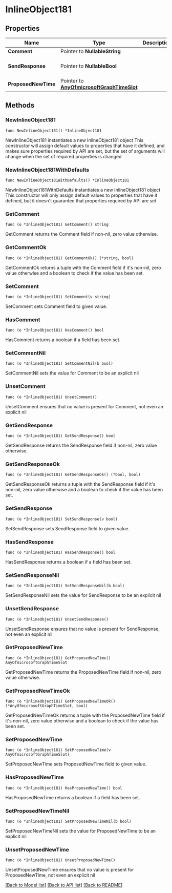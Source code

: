 # InlineObject181

## Properties

Name | Type | Description | Notes
------------ | ------------- | ------------- | -------------
**Comment** | Pointer to **NullableString** |  | [optional] 
**SendResponse** | Pointer to **NullableBool** |  | [optional] [default to false]
**ProposedNewTime** | Pointer to [**AnyOfmicrosoftGraphTimeSlot**](anyOf&lt;microsoft.graph.timeSlot&gt;.md) |  | [optional] 

## Methods

### NewInlineObject181

`func NewInlineObject181() *InlineObject181`

NewInlineObject181 instantiates a new InlineObject181 object
This constructor will assign default values to properties that have it defined,
and makes sure properties required by API are set, but the set of arguments
will change when the set of required properties is changed

### NewInlineObject181WithDefaults

`func NewInlineObject181WithDefaults() *InlineObject181`

NewInlineObject181WithDefaults instantiates a new InlineObject181 object
This constructor will only assign default values to properties that have it defined,
but it doesn't guarantee that properties required by API are set

### GetComment

`func (o *InlineObject181) GetComment() string`

GetComment returns the Comment field if non-nil, zero value otherwise.

### GetCommentOk

`func (o *InlineObject181) GetCommentOk() (*string, bool)`

GetCommentOk returns a tuple with the Comment field if it's non-nil, zero value otherwise
and a boolean to check if the value has been set.

### SetComment

`func (o *InlineObject181) SetComment(v string)`

SetComment sets Comment field to given value.

### HasComment

`func (o *InlineObject181) HasComment() bool`

HasComment returns a boolean if a field has been set.

### SetCommentNil

`func (o *InlineObject181) SetCommentNil(b bool)`

 SetCommentNil sets the value for Comment to be an explicit nil

### UnsetComment
`func (o *InlineObject181) UnsetComment()`

UnsetComment ensures that no value is present for Comment, not even an explicit nil
### GetSendResponse

`func (o *InlineObject181) GetSendResponse() bool`

GetSendResponse returns the SendResponse field if non-nil, zero value otherwise.

### GetSendResponseOk

`func (o *InlineObject181) GetSendResponseOk() (*bool, bool)`

GetSendResponseOk returns a tuple with the SendResponse field if it's non-nil, zero value otherwise
and a boolean to check if the value has been set.

### SetSendResponse

`func (o *InlineObject181) SetSendResponse(v bool)`

SetSendResponse sets SendResponse field to given value.

### HasSendResponse

`func (o *InlineObject181) HasSendResponse() bool`

HasSendResponse returns a boolean if a field has been set.

### SetSendResponseNil

`func (o *InlineObject181) SetSendResponseNil(b bool)`

 SetSendResponseNil sets the value for SendResponse to be an explicit nil

### UnsetSendResponse
`func (o *InlineObject181) UnsetSendResponse()`

UnsetSendResponse ensures that no value is present for SendResponse, not even an explicit nil
### GetProposedNewTime

`func (o *InlineObject181) GetProposedNewTime() AnyOfmicrosoftGraphTimeSlot`

GetProposedNewTime returns the ProposedNewTime field if non-nil, zero value otherwise.

### GetProposedNewTimeOk

`func (o *InlineObject181) GetProposedNewTimeOk() (*AnyOfmicrosoftGraphTimeSlot, bool)`

GetProposedNewTimeOk returns a tuple with the ProposedNewTime field if it's non-nil, zero value otherwise
and a boolean to check if the value has been set.

### SetProposedNewTime

`func (o *InlineObject181) SetProposedNewTime(v AnyOfmicrosoftGraphTimeSlot)`

SetProposedNewTime sets ProposedNewTime field to given value.

### HasProposedNewTime

`func (o *InlineObject181) HasProposedNewTime() bool`

HasProposedNewTime returns a boolean if a field has been set.

### SetProposedNewTimeNil

`func (o *InlineObject181) SetProposedNewTimeNil(b bool)`

 SetProposedNewTimeNil sets the value for ProposedNewTime to be an explicit nil

### UnsetProposedNewTime
`func (o *InlineObject181) UnsetProposedNewTime()`

UnsetProposedNewTime ensures that no value is present for ProposedNewTime, not even an explicit nil

[[Back to Model list]](../README.md#documentation-for-models) [[Back to API list]](../README.md#documentation-for-api-endpoints) [[Back to README]](../README.md)



